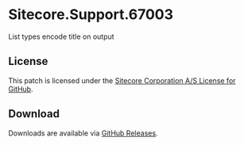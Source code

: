 # Sitecore.Support.67003
List types encode title on output

## License  
This patch is licensed under the [Sitecore Corporation A/S License for GitHub](https://github.com/sitecoresupport/Sitecore.Support.67003/blob/master/LICENSE).  

## Download  
Downloads are available via [GitHub Releases](https://github.com/sitecoresupport/Sitecore.Support.67003/releases).  
